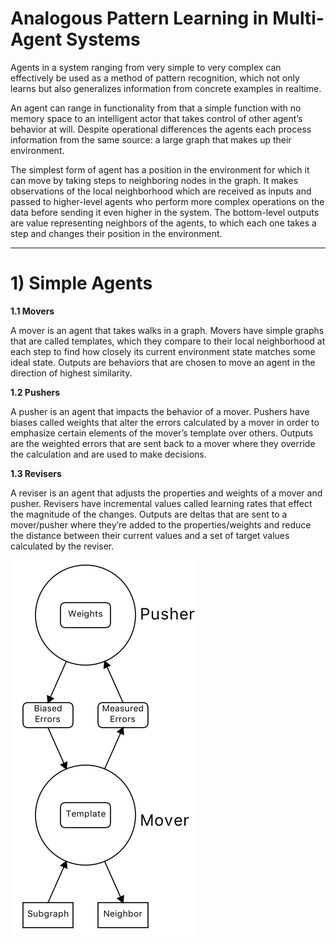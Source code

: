 # Analogous Pattern Learning in Multi-Agent Systems

Agents in a system ranging from very simple to very complex can effectively be used as a method of pattern recognition, which not only learns but also generalizes information from concrete examples in realtime.   

An agent can range in functionality from that a simple function with no memory space to an intelligent actor that takes control of other agent’s behavior at will. Despite operational differences the agents each process information from the same source: a large graph that makes up their environment.

The simplest form of agent has a position in the environment for which it can move by taking steps to neighboring nodes in the graph. It makes observations of the local neighborhood which are received as inputs and passed to higher-level agents who perform more complex operations on the data before sending it even higher in the system. The bottom-level outputs are value representing neighbors of the agents, to which each one takes a step and changes their position in the environment. 

***

# 1) Simple Agents

__1.1 Movers__

A mover is an agent that takes walks in a graph. Movers have simple graphs that are called templates, which they compare to their local neighborhood at each step to find how closely its current environment state matches some ideal state. Outputs are behaviors that are chosen to move an agent in the direction of highest similarity.

__1.2 Pushers__

A pusher is an agent that impacts the behavior of a mover. Pushers have biases called weights that alter the errors calculated by a mover in order to emphasize certain elements of the mover’s template over others. Outputs are the weighted errors that are sent back to a mover where they override the calculation and are used to make decisions.

__1.3 Revisers__

A reviser is an agent that adjusts the properties and weights of a mover and pusher. Revisers have incremental values called learning rates that effect the magnitude of the changes. Outputs are deltas that are sent to a mover/pusher where they’re added to the properties/weights and reduce the distance between their current values and a set of target values calculated by the reviser.

![](https://github.com/CarsonScott/Analogy-Detection-Agents/blob/master/img/simple%20agents.png)
